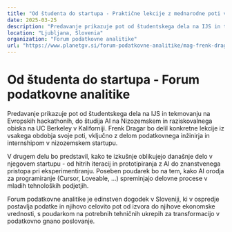 ```yaml
---
title: "Od študenta do startupa - Praktične lekcije z mednarodne poti v AI"
date: 2025-03-25
description: "Predavanje prikazuje pot od študentskega dela na IJS in tekmovanju na Evropskih hackathonih, do študija AI na Nizozemskem in raziskovalnega obiska na UC Berkeley v Kaliforniji."
location: "Ljubljana, Slovenia"
organization: "Forum podatkovne analitike"
url: "https://www.planetgv.si/forum-podatkovne-analitike/mag-frenk-dragar/"
---
```


# Od študenta do startupa - Forum podatkovne analitike

Predavanje prikazuje pot od študentskega dela na IJS in tekmovanju na Evropskih hackathonih, do študija AI na Nizozemskem in raziskovalnega obiska na UC Berkeley v Kaliforniji. Frenk Dragar bo delil konkretne lekcije iz vsakega obdobja svoje poti, vključno z delom podatkovnega inžinirja in internshipom v nizozemskem startupu.

V drugem delu bo predstavil, kako te izkušnje oblikujejo današnje delo v njegovem startupu - od hitrih iteracij in prototipiranja z AI do znanstvenega pristopa pri eksperimentiranju. Poseben poudarek bo na tem, kako AI orodja za programiranje (Cursor, Loveable, …) spreminjajo delovne procese v mladih tehnoloških podjetjih.

Forum podatkovne analitike je edinstven dogodek v Sloveniji, ki v ospredje postavlja podatke in njihovo celovito pot od izvora do njihove ekonomske vrednosti, s poudarkom na potrebnih tehničnih ukrepih za transformacijo v podatkovno gnano poslovanje. 